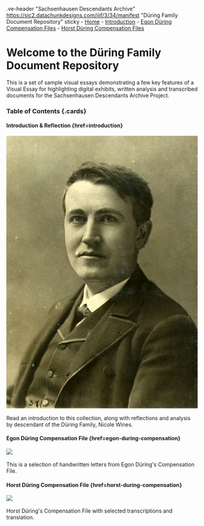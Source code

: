 .ve-header "Sachsenhausen Descendants Archive" https://sic2.datachunkdesigns.com/iiif/3/34/manifest "Düring Family Document Repository" sticky
    - [Home](/)
    - [Introduction](/introduction)
    - [Egon Düring Compensation Files](/egon-during-compensation)
    - [Horst Düring Compensation Files](/horst-during-compensation)
   

# Welcome to the Düring Family Document Repository

This is a set of sample visual essays demonstrating a few key features of a Visual Essay for highlighting digital exhibits, written analysis and transcribed documents for the Sachsenhausen Descendants Archive Project.

### Table of Contents {.cards}

#### Introduction & Reflection {href=introduction}

![](https://raw.githubusercontent.com/edisonpapers/media/main/ThomasAlvaEdison1884/Thomas_Alva_Edison_1884.jpg)

Read an introduction to this collection, along with reflections and analysis by descendant of the Düring Family, Nicole Wines. 

#### Egon Düring Compensation File {href=egon-during-compensation}

![](https://raw.githubusercontent.com/SachsenhausenDescendantsArchive/media/main/Thumbnails/Egon_During.jpg)

This is a selection of handwritten letters from Egon Düring's Compensation File. 

#### Horst Düring Compensation File {href=horst-during-compensation}

![](https://raw.githubusercontent.com/SachsenhausenDescendantsArchive/media/main/Thumbnails/HorstDuring.jpg)

Horst Düring's Compensation File with selected transcriptions and translation.